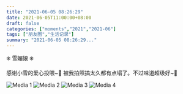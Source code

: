 ```yaml
---
title: "2021-06-05 08:26:29"
date: 2021-06-05T11:00:00+08:00
draft: false
categories: ["moments","2021","2021-06"]
tags: ["朋友圈","生活记录"]
summary: "2021-06-05 08:26:29..."
---
```


❄️ 雪媚娘 ❄️

感谢小雪的爱心投喂~🥰 被我拍照搞太久都有点塌了。不过味道超级好~🤤

![Media 1](/Moments/photos/2021-06-05/202106050826290.jpg)
![Media 2](/Moments/photos/2021-06-05/202106050826291.jpg)
![Media 3](/Moments/photos/2021-06-05/202106050826292.jpg)
![Media 4](/Moments/photos/2021-06-05/202106050826293.jpg)

